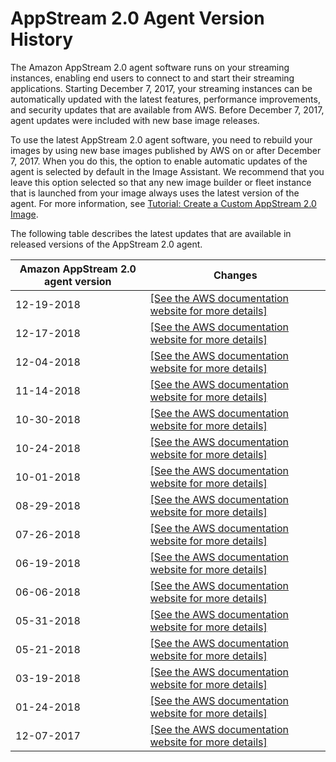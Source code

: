 # AppStream 2\.0 Agent Version History<a name="agent-software-versions"></a>

The Amazon AppStream 2\.0 agent software runs on your streaming instances, enabling end users to connect to and start their streaming applications\. Starting December 7, 2017, your streaming instances can be automatically updated with the latest features, performance improvements, and security updates that are available from AWS\. Before December 7, 2017, agent updates were included with new base image releases\. 

To use the latest AppStream 2\.0 agent software, you need to rebuild your images by using new base images published by AWS on or after December 7, 2017\. When you do this, the option to enable automatic updates of the agent is selected by default in the Image Assistant\. We recommend that you leave this option selected so that any new image builder or fleet instance that is launched from your image always uses the latest version of the agent\. For more information, see [Tutorial: Create a Custom AppStream 2\.0 Image](tutorial-image-builder.md)\.

The following table describes the latest updates that are available in released versions of the AppStream 2\.0 agent\.


| Amazon AppStream 2\.0 agent version | Changes | 
| --- | --- | 
| 12\-19\-2018 |  [\[See the AWS documentation website for more details\]](http://docs.aws.amazon.com/appstream2/latest/developerguide/agent-software-versions.html)  | 
| 12\-17\-2018 |  [\[See the AWS documentation website for more details\]](http://docs.aws.amazon.com/appstream2/latest/developerguide/agent-software-versions.html)  | 
| 12\-04\-2018 |  [\[See the AWS documentation website for more details\]](http://docs.aws.amazon.com/appstream2/latest/developerguide/agent-software-versions.html)  | 
| 11\-14\-2018 |  [\[See the AWS documentation website for more details\]](http://docs.aws.amazon.com/appstream2/latest/developerguide/agent-software-versions.html)  | 
| 10\-30\-2018 |  [\[See the AWS documentation website for more details\]](http://docs.aws.amazon.com/appstream2/latest/developerguide/agent-software-versions.html)  | 
| 10\-24\-2018 |  [\[See the AWS documentation website for more details\]](http://docs.aws.amazon.com/appstream2/latest/developerguide/agent-software-versions.html)  | 
| 10\-01\-2018 |  [\[See the AWS documentation website for more details\]](http://docs.aws.amazon.com/appstream2/latest/developerguide/agent-software-versions.html)  | 
| 08\-29\-2018 |  [\[See the AWS documentation website for more details\]](http://docs.aws.amazon.com/appstream2/latest/developerguide/agent-software-versions.html)  | 
| 07\-26\-2018 |  [\[See the AWS documentation website for more details\]](http://docs.aws.amazon.com/appstream2/latest/developerguide/agent-software-versions.html)  | 
| 06\-19\-2018 |  [\[See the AWS documentation website for more details\]](http://docs.aws.amazon.com/appstream2/latest/developerguide/agent-software-versions.html)  | 
| 06\-06\-2018 |  [\[See the AWS documentation website for more details\]](http://docs.aws.amazon.com/appstream2/latest/developerguide/agent-software-versions.html)  | 
| 05\-31\-2018 |  [\[See the AWS documentation website for more details\]](http://docs.aws.amazon.com/appstream2/latest/developerguide/agent-software-versions.html)  | 
| 05\-21\-2018 |  [\[See the AWS documentation website for more details\]](http://docs.aws.amazon.com/appstream2/latest/developerguide/agent-software-versions.html)  | 
| 03\-19\-2018 |  [\[See the AWS documentation website for more details\]](http://docs.aws.amazon.com/appstream2/latest/developerguide/agent-software-versions.html)  | 
| 01\-24\-2018 |  [\[See the AWS documentation website for more details\]](http://docs.aws.amazon.com/appstream2/latest/developerguide/agent-software-versions.html)  | 
| 12\-07\-2017 |  [\[See the AWS documentation website for more details\]](http://docs.aws.amazon.com/appstream2/latest/developerguide/agent-software-versions.html)  | 